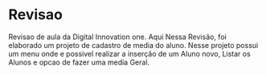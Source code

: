 # Revisao
Revisao de aula da Digital Innovation one.
Aqui Nessa Revisão, foi elaborado um projeto de cadastro de media do aluno.
Nesse projeto possui um  menu onde e possivel realizar a inserção de um Aluno novo, Listar os Alunos e opcao de fazer uma media Geral.
